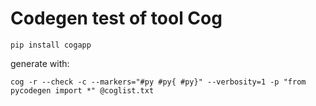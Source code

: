 # Codegen test of tool Cog

```commandline
pip install cogapp
```

generate with:
```commandline
cog -r --check -c --markers="#py #py{ #py}" --verbosity=1 -p "from pycodegen import *" @coglist.txt
```
